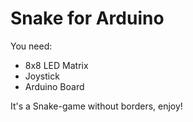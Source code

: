 # Snake for Arduino

You need:
- 8x8 LED Matrix
- Joystick
- Arduino Board

It's a Snake-game without borders, enjoy!
